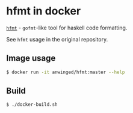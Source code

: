 # hfmt in docker

[`hfmt`](https://github.com/danstiner/hfmt) - `gofmt`-like tool for haskell code formatting.

See `hfmt` usage in the original repository.

## Image usage

```sh
$ docker run -it anwinged/hfmt:master --help
```

## Build

```sh
$ ./docker-build.sh
```
